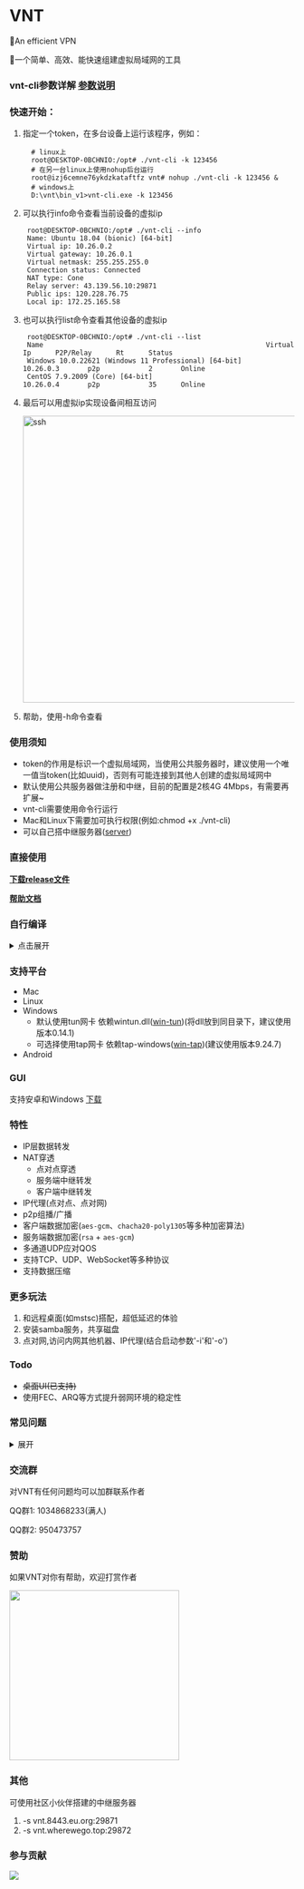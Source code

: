 # VNT

🚀An efficient VPN

🚀一个简单、高效、能快速组建虚拟局域网的工具

### vnt-cli参数详解 [参数说明](https://github.com/vnt-dev/vnt/blob/main/vnt-cli/README.md)

### 快速开始：

1. 指定一个token，在多台设备上运行该程序，例如：
    ```shell
      # linux上
      root@DESKTOP-0BCHNIO:/opt# ./vnt-cli -k 123456
      # 在另一台linux上使用nohup后台运行
      root@izj6cemne76ykdzkataftfz vnt# nohup ./vnt-cli -k 123456 &
      # windows上
      D:\vnt\bin_v1>vnt-cli.exe -k 123456
    ```
2. 可以执行info命令查看当前设备的虚拟ip
   ```shell
    root@DESKTOP-0BCHNIO:/opt# ./vnt-cli --info
    Name: Ubuntu 18.04 (bionic) [64-bit]
    Virtual ip: 10.26.0.2
    Virtual gateway: 10.26.0.1
    Virtual netmask: 255.255.255.0
    Connection status: Connected
    NAT type: Cone
    Relay server: 43.139.56.10:29871
    Public ips: 120.228.76.75
    Local ip: 172.25.165.58
    ```
3. 也可以执行list命令查看其他设备的虚拟ip
   ```shell
    root@DESKTOP-0BCHNIO:/opt# ./vnt-cli --list
    Name                                                       Virtual Ip      P2P/Relay      Rt      Status
    Windows 10.0.22621 (Windows 11 Professional) [64-bit]      10.26.0.3       p2p            2       Online
    CentOS 7.9.2009 (Core) [64-bit]                            10.26.0.4       p2p            35      Online
    ```
4. 最后可以用虚拟ip实现设备间相互访问

      <img width="506" alt="ssh" src="https://raw.githubusercontent.com/vnt-dev/vnt/main/documents/img/ssh.jpg">
5. 帮助，使用-h命令查看

### 使用须知

- token的作用是标识一个虚拟局域网，当使用公共服务器时，建议使用一个唯一值当token(比如uuid)，否则有可能连接到其他人创建的虚拟局域网中
- 默认使用公共服务器做注册和中继，目前的配置是2核4G 4Mbps，有需要再扩展~
- vnt-cli需要使用命令行运行
- Mac和Linux下需要加可执行权限(例如:chmod +x ./vnt-cli)
- 可以自己搭中继服务器([server](https://github.com/vnt-dev/vnts))

### 直接使用

[**下载release文件**](https://github.com/vnt-dev/vnt/releases)

[**帮助文档**](https://rustvnt.com)

### 自行编译

<details> <summary>点击展开</summary>

前提条件:安装rust编译环境([install rust](https://www.rust-lang.org/zh-CN/tools/install))

```
到项目根目录下执行 cargo build -p vnt-cli

也可按需编译，将得到更小的二进制文件，使用--no-default-features排除默认features

cargo build -p vnt-cli --no-default-features
```

features说明

| feature           | 说明                             | 是否默认 |
|-------------------|--------------------------------|------|
| openssl           | 使用openssl中的加密算法                | 否    |
| openssl-vendored  | 从源码编译openssl                   | 否    |
| ring-cipher       | 使用ring中的加密算法                   | 否    |
| aes_cbc           | 支持aes_cbc加密                    | 是    |
| aes_ecb           | 支持aes_ecb加密                    | 是    |
| aes_gcm           | 支持aes_gcm加密                    | 是    |
| sm4_cbc           | 支持sm4_cbc加密                    | 是    |
| chacha20_poly1305 | 支持chacha20和chacha20_poly1305加密 | 是    |
| server_encrypt    | 支持服务端加密                        | 是    |
| ip_proxy          | 内置ip代理                         | 是    |
| port_mapping      | 端口映射                           | 是    |
| log               | 日志                             | 是    |
| command           | list、route等命令                  | 是    |
| file_config       | yaml配置文件                       | 是    |
| lz4               | lz4压缩                          | 是    |
| zstd              | zstd压缩                         | 否    |
| upnp              | upnp协议                         | 否    |
| ws                | ws协议                           | 是    |
| wss               | wss协议                          | 是    |

</details>

### 支持平台

- Mac
- Linux
- Windows
    - 默认使用tun网卡 依赖wintun.dll([win-tun](https://www.wintun.net/))(将dll放到同目录下，建议使用版本0.14.1)
    - 可选择使用tap网卡 依赖tap-windows([win-tap](https://build.openvpn.net/downloads/releases/))(建议使用版本9.24.7)
- Android

### GUI

支持安卓和Windows [下载](https://github.com/vnt-dev/VntApp/releases/)

### 特性

- IP层数据转发
- NAT穿透
    - 点对点穿透
    - 服务端中继转发
    - 客户端中继转发
- IP代理(点对点、点对网)
- p2p组播/广播
- 客户端数据加密(`aes-gcm`、`chacha20-poly1305`等多种加密算法)
- 服务端数据加密(`rsa` + `aes-gcm`)
- 多通道UDP应对QOS
- 支持TCP、UDP、WebSocket等多种协议
- 支持数据压缩

### 更多玩法

1. 和远程桌面(如mstsc)搭配，超低延迟的体验
2. 安装samba服务，共享磁盘
3. 点对网,访问内网其他机器、IP代理(结合启动参数'-i'和'-o')

### Todo

- ~~桌面UI(已支持)~~
- 使用FEC、ARQ等方式提升弱网环境的稳定性

### 常见问题

<details> <summary>展开</summary>

#### 问题1: 设置网络地址失败

##### 可能原因:

vnt默认使用10.26.0.0/24网段，和本地网络适配器的ip冲突

##### 解决方法:

1. 方法一：找到冲突的IP，将其改成别的
2. 方法二：自建服务器，指定其他不会冲突的网段
3. 方法三：增加参数-d <device-id> ，设置不同的id会让服务端分配不同的IP，从而绕开有冲突的IP

#### 问题2: windows系统上wintun.dll加载失败

##### 可能原因：

没有下载wintun.dll 或者使用的wintun.dll有问题

##### 解决方法：

1. 下载最新版的wintun.dll [下载链接](https://www.wintun.net/builds/wintun-0.14.1.zip)
2. 解压后找到对应架构的目录,通常是amd64
3. 将对应的wintun.dll放到和vnt-cli同目录下（或者放到C盘Windows目录下）
4. 再次启动vnt-cli

#### 问题3: 丢包严重，或是不能正常组网通信

##### 可能原因：

某些宽带下(比如广电宽带)UDP丢包严重

##### 解决方法：

1. 使用TCP模式中继转发（vnt-cli增加--tcp参数）
2. 如果p2p后效果很差，可以选择禁用p2p（vnt-cli增加--use-channel relay 参数）

#### 问题4：重启后虚拟IP发生变化，或指定了IP不能启动

##### 可能原因：

设备重启后程序自动获取的id值改变，导致注册时重新分配了新的IP，或是IP冲突

##### 解决方法：

1. 命令行启动增加-d参数（使用配置文件启动则在配置文件中增加device_id参数），要保证每个设备的值都不一样，取值可以任意64位以内字符串

</details>

### 交流群

对VNT有任何问题均可以加群联系作者

QQ群1: 1034868233(满人)

QQ群2: 950473757

### 赞助

如果VNT对你有帮助，欢迎打赏作者

 <img width="300" alt="" src="https://github.com/vnt-dev/vnt/assets/49143209/0d3a7311-43fc-4ed7-9507-863b5d69b6b2">

### 其他

可使用社区小伙伴搭建的中继服务器

1. -s vnt.8443.eu.org:29871
2. -s vnt.wherewego.top:29872

### 参与贡献

<a href="https://github.com/vnt-dev/vnt/graphs/contributors">
  <img src="https://contrib.rocks/image?repo=vnt-dev/vnt" />
</a>
